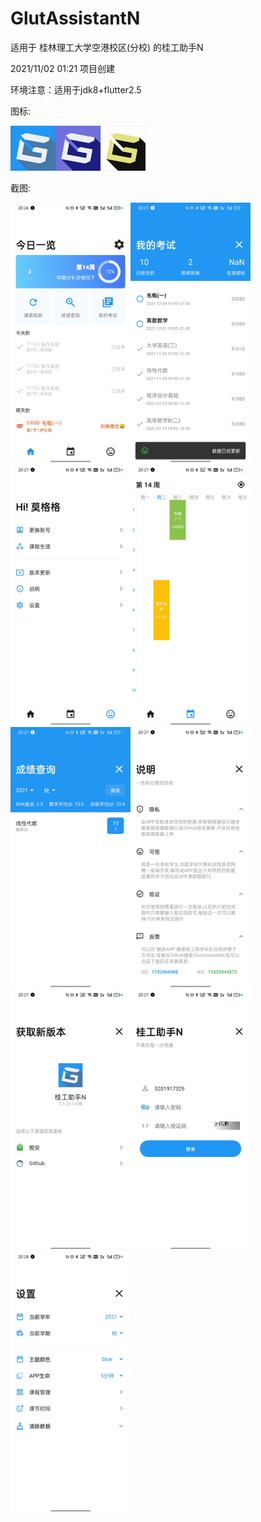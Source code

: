 # GlutAssistantN

适用于 桂林理工大学空港校区(分校) 的桂工助手N

2021/11/02 01:21 项目创建

环境注意：适用于jdk8+flutter2.5 

图标:

<img src="https://github.com/ChinaGamer/Images/blob/master/gan/G1.png" width="72" /><img src="https://github.com/ChinaGamer/Images/blob/master/gan/G2.png" width="72" /><img src="https://github.com/ChinaGamer/Images/blob/master/gan/G3.png" width="72" />

截图:

<img src="https://github.com/ChinaGamer/Images/blob/master/gan/a.jpg" width="192" /><img src="https://github.com/ChinaGamer/Images/blob/master/gan/b.jpg" width="192" /><img src="https://github.com/ChinaGamer/Images/blob/master/gan/e.jpg" width="192" /><img src="https://github.com/ChinaGamer/Images/blob/master/gan/d.jpg" width="192" /><img src="https://github.com/ChinaGamer/Images/blob/master/gan/c.jpg" width="192" /><img src="https://github.com/ChinaGamer/Images/blob/master/gan/f.jpg" width="192" /><img src="https://github.com/ChinaGamer/Images/blob/master/gan/g.jpg" width="192" /><img src="https://github.com/ChinaGamer/Images/blob/master/gan/h.jpg" width="192" /><img src="https://github.com/ChinaGamer/Images/blob/master/gan/i.jpg" width="192" />
